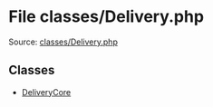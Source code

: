 File classes/Delivery.php
=========

Source: [classes/Delivery.php](https://github.com/PrestaShop/PrestaShop/blob/1.6.0.14/classes/Delivery.php)


Classes
-------

* [DeliveryCore](class.DeliveryCore.md)

